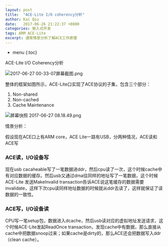 ```yaml
---
layout: post
title:  "ACE-Lite I/O coherency分析"
author: Kai Qiu
date:   2017-06-26 21:22:37 +0800
categories: 嵌入式开发
tags: ARM ACE-Lite
excerpt: 通常情景分析了解ACE工作原理
---
```


* menu
{:toc}

> 

ACE-Lite I/O Coherency分析

![2017-06-27 00-33-07屏幕截图.png](https://ooo.0o0.ooo/2017/06/27/5951375d46b5e.png)

整体的框架如图所示，ACE-Lite口实现了ACE协议的子集，包含三个部分：

1. Non-shared
2. Non-cached
3. Cache Maintenance

![屏幕快照 2017-06-27 08.18.49.png](https://ooo.0o0.ooo/2017/06/27/5951a486a5438.png)



情景分析：

假设现在ACE口上有ARM core，ACE Lite一路有USB，分两种情况，ACE读和ACE写

### ACE读，I/O设备写

现在usb cacaheable写了一笔数据进ddr，然后cpu读了一次，这个时候cache中有对应数据的缓存。然后usb又通过dma往同样的地址写了一笔数据，这个时候ACE-Lite 发送MakeInvalid transaction告诉ACE说这笔缓存的数据需要invalidate，这样下次cpu读同样地址数据的时候就从ddr去读了，这样就保证了读数据的一致性。

### ACE写，I/O设备读

CPU写一笔setup包，数据进入dcache，然后usb读对应的虚拟地址发送请求，这个时候ACE-Lite发起ReadOnce transaction，发现cache中有数据，那么直接从cache中把数据snoop过来；如果cache是dirty的，那么ACE还会把数据写入ddr（clean cache）。
